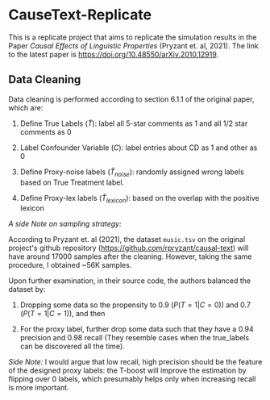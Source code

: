 # CauseText-Replicate

This is a replicate project that aims to replicate the simulation results in the Paper _Causal Effects of Linguistic Properties_ (Pryzant et. al, 2021). The link to the latest paper is https://doi.org/10.48550/arXiv.2010.12919. 

## Data Cleaning

Data cleaning is performed according to section 6.1.1 of the original paper, which are:

1) Define True Labels ($\tilde{T}$): label all 5-star comments as 1 and all 1/2 star comments as 0

2) Label Confounder Variable ($C$): label entries about CD as 1 and other as 0

3) Define Proxy-noise labels ($\hat{T}_{noise}$): randomly assigned wrong labels based on True Treatment label.

4) Define Proxy-lex labels ($\hat{T}_{lexicon}$): based on the overlap with the positive lexicon

_A side Note on sampling strategy:_ 

According to Pryzant et. al (2021), the dataset `music.tsv` on the original project's github repository (https://github.com/rpryzant/causal-text) will have around 17000 samples after the cleaning. However, taking the same procedure, I obtained ~56K samples. 

Upon further examination, in their source code, the authors balanced the dataset by:

1) Dropping some data so the propensity to 0.9 ($P(T=1|C=0)$) and 0.7 ($P(T=1|C=1)$), and then 

2) For the proxy label, further drop some data such that they have a 0.94 precision and 0.98 recall (They resemble cases when the true_labels can be discovered all the time). 

_Side Note:_ I would argue that low recall, high precision should be the feature of the designed proxy labels: the T-boost will improve the estimation by flipping over 0 labels, which presumably helps only when increasing recall is more important.
